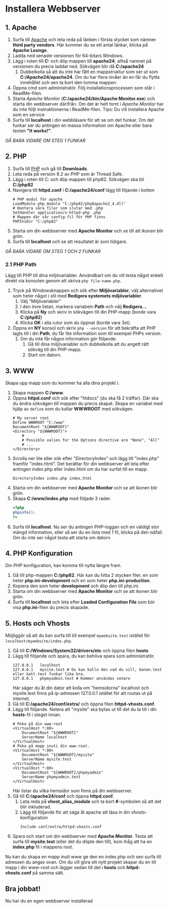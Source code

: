 # Installera Webbserver

## 1. Apache
1. Surfa till [Apache](https://httpd.apache.org/download.cgi#apache24) och leta reda på länken i första stycket som nämner **third party vendors**. Här kommer du se ett antal länkar, klicka på **Apache Lounge**.
1. Ladda ned senaste versionen för 64-bitars Windows.
1. Lägg i roten till **C:** och döp mappen till **apache24**, alltså namnet på versionen du precis laddat ned. Sökvägen blir då **C:/apache24**
    1. Dubbelkolla så att du inte har fått en mappstruktur som ser ut som **C:/Apache24/apache24**. Om du har flera nivåer än en får du flytta innehållet och sen ta bort den tomma mappen.
1. Öppna cmd som administratör. Följ installationsprocessen som står i ReadMe-filen.
1. Starta _Apache Monitor_ (**C:/apache24/bin/Apache Monitor.exe**) och starta din webbserver därifrån. Om det är helt tomt i _Apache Monitor_ har du inte följt instruktionerna i ReadMe-filen. Tips: Du vill installera Apache som en service
1. Surfa till **localhost** i din webbläsare för att se om det funkar. Om det funkar ser du antingen en massa information om Apache eller bara texten **"It works!"**.

*GÅ BARA VIDARE OM STEG 1 FUNKAR*

## 2. PHP
1. Surfa till [PHP](https://windows.php.net) och gå till **Downloads**.
1. Leta reda på version 8.2 av PHP som är Thread Safe.
1. Lägg i roten till C: och döp mappen till php82. Sökvägen ska bli **C:/php82**
1. Navigera till **httpd.conf** i **C:/apache24/conf** lägg till föjande i botten
    ```apacheconf
    # PHP modul för apache
    LoadModule php_module "C:/php82/php8apache2_4.dll"
    # Hantera våra filer som slutar med .php
    SetHandler application/x-httpd-php .php
    # Mappen där vår config-fil för PHP finns
    PHPIniDir "C:/php82"
    ```
1. Starta om din webbserver med **Apache Monitor** och se till att ikonen blir grön.
1. Surfa till **localhost** och se att resultatet är som tidigare.

*GÅ BARA VIDARE OM STEG 1 OCH 2 FUNKAR*
### 2.1 PHP Path
Lägg till PHP till dina miljövariabler. Användbart om du vill testa något enkelt direkt via konsolen genom att skriva ```php file-name.php```.
1. Tryck på Windowsknappen och sök efter **Miljövariabler**, välj alternativet som heter något i stil med **Redigera systemets miljövariabler**. 
    1. Välj "Miljövariabler"
    1. I den övre listan, markera variabeln **Path** och välj **Redigera...**
    1. Klicka på **Ny** och skriv in sökvägen till din PHP-mapp (borde vara **C:/php82**)
    1. Klicka **OK** i alla rutor som du öppnat (borde vara 3st).
1. Öppna en **NY** konsol och skriv ```php --version``` för att bekräfta att PHP lagts till i din **Path**, du får lite information som till exempel PHPs version.
    1. Om du inte får någon information gör följande:
        1. Gå till dina miljövariabler och dubbelkolla att du angett rätt sökväg till din PHP-mapp.
        1. Start om datorn.

## 3. WWW
Skapa upp mapp som du kommer ha alla dina projekt i.
1. Skapa mappen **C:/www**.
1. Öppna **httpd.conf** och sök efter "htdocs" (du ska få 2 träffar). Där ska du ändra sökvägen till mappen du precis skapat. Skapa en variabel med hjälp av ```define``` som du kallar **WWWROOT** med sökvägen.
    ```apacheconf
    # My server root 
    Define WWWROOT "C:/www"
    DocumentRoot "${WWWROOT}"
    <Directory "${WWWROOT}">
        # 
        # Possible valies for the Options directive are "None", "All"
        # ...
    </Directory>
    ```
1. Scrolla ner lite eller sök efter "DirectoryIndex" och lägg till "index.php" framför "index.html". Det berättar för din webbserver att leta efter antingen index.php eller index.html om du har surfat till en mapp.
    ```apacheconf
    DirectoryIndex index.php index.html
    ```
1. Starta om din webbserver med **Apache Monitor** och se att ikonen blir grön.
1. Skapa **C:/www/index.php** med följade 3 rader.
    ```php
    <?php
    phpinfo();
    ?>
    ```
1. Surfa till **localhost**. Nu ser du antingen PHP-loggan och en väldigt stor mängd information, eller så ser du en lista med 1 fil, klicka på den isåfall.
Om du inte ser något testa att starta om datorn

## 4. PHP Konfiguration
Din PHP konfiguration, kan komma till nytta längre fram.
1. Gå till php-mappen **C:/php82**. Här kan du hitta 2 stycken filer, en som heter **php.ini-development** och en som heter **php.ini-production**.
1. Kopiera den som heter **development** och döp den till php.ini.
1. Starta om din webbserver med **Apache Monitor** och se att ikonen blir grön.
1. Surfa till **localhost** och leta efter **Loaded Configuration File** som bör visa **php.ini**-filen du precis skapade.

## 5. Hosts och Vhosts
Möjliggör så att du kan surfa till till exempel ```mywebsite.test``` istället för ```localhost/mywebsite/index.php```.
1. Gå till **C:/Windows/System32/drivers/etc** och öppna filen **hosts**
1. Lägg till följande och spara, du kan behöva spara som administratör.
    ```hostsconf
    127.0.0.1   localhost
    127.0.0.1   mysite.test # Du kan kalla den vad du vill, banan.test eller katt.test funkar lika bra.
    127.0.0.1   phpmyadmin.test # Kommer användas senare
    ```
    Här säger du åt din dator att kolla om "hemsidorna" localhost och mysite.test finns på ip-adressen 127.0.0.1 istället för att routas ut på internet.
1. Gå till **C:/apache24/conf/extra/** och öppna filen **httpd-vhosts.conf**.
1. Lägg till följande. Notera att "mysite" ska bytas ut till det du la till i din **hosts**-fil i steget innan.
    ```apacheconf
    # Peka på din www-root
    <VirtualHost *:80>
        DocumentRoot "${WWWROOT}"
        ServerName localhost
    </VirtualHost>
    # Peka på mapp inuti din www-root.
    <VirtualHost *:80>
        DocumentRoot "${WWWROOT}/mysite"
        ServerName mysite.test
    </VirtualHost>
    <VirtualHost *:80>
        DocumentRoot "${WWWROOT}/phpmyadmin"
        ServerName phpmyadmin.test
    </VirtualHost>
    ```
    Här listar du vilka hemsidor som finns på din webbserver. 
1. Gå till **C:/apache24/conf** och öppna **httpd.conf**.
    1. Leta reda på **vhost_alias_module** och ta bort **#**-symbolen så att det blir inkluderad.
    1. Lägg till följande för att säga åt apache att läsa in din vhosts-konfiguration
        ```apacheconf
        Include conf/extra/httpd-vhosts.conf
        ```
1. Spara och start om din webbserver med **Apache Monitor**. Testa att surfa till **mysite.test** (eller det du döpte den till), kom ihåg att ha en **index.php** fil i mappens root.

Nu kan du skapa en mapp inuti www ge den en index.php och sen surfa till adressen du angav ovan. Om du vill göra ett nytt projekt skapar du en till mapp i din www-root och lägger sedan till det i **hosts** och **httpd-vhosts.conf** på samma sätt.

## Bra jobbat!
Nu har du en egen webbserver installerad